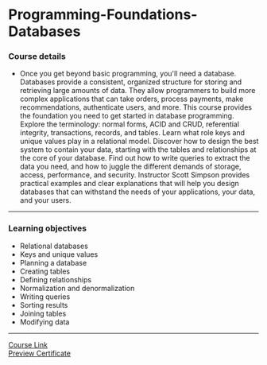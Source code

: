 # Programming-Foundations-Databases
### Course details
- Once you get beyond basic programming, you'll need a database. Databases provide a consistent, organized structure for storing and retrieving large amounts of data. They allow programmers to build more complex applications that can take orders, process payments, make recommendations, authenticate users, and more. This course provides the foundation you need to get started in database programming. Explore the terminology: normal forms, ACID and CRUD, referential integrity, transactions, records, and tables. Learn what role keys and unique values play in a relational model. Discover how to design the best system to contain your data, starting with the tables and relationships at the core of your database. Find out how to write queries to extract the data you need, and how to juggle the different demands of storage, access, performance, and security. Instructor Scott Simpson provides practical examples and clear explanations that will help you design databases that can withstand the needs of your applications, your data, and your users.
---
### Learning objectives
- Relational databases
- Keys and unique values
- Planning a database
- Creating tables
- Defining relationships
- Normalization and denormalization
- Writing queries
- Sorting results
- Joining tables
- Modifying data
-------------------------------
[Course Link](https://www.linkedin.com/learning/programming-foundations-databases-2/why-use-a-database)
<br>[Preview Certificate](https://www.linkedin.com/learning/certificates/f7986c2914c98fdeeaca1fd49cf5eb8c271afe6d806f88a74354d2ebb9a53195?trk=share_certificate)
